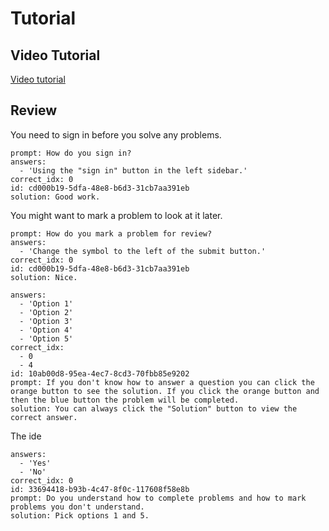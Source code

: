 # Tutorial

## Video Tutorial

[Video tutorial](https://www.youtube.com/watch?v=a9__D53WsUs)

## Review

You need to sign in before you solve any problems.

```mcq
prompt: How do you sign in?
answers:
  - 'Using the "sign in" button in the left sidebar.'
correct_idx: 0
id: cd000b19-5dfa-48e8-b6d3-31cb7aa391eb
solution: Good work.
```

You might want to mark a problem to look at it later.

```mcq
prompt: How do you mark a problem for review?
answers:
  - 'Change the symbol to the left of the submit button.'
correct_idx: 0
id: cd000b19-5dfa-48e8-b6d3-31cb7aa391eb
solution: Nice.
```

```mcq
answers:
  - 'Option 1'
  - 'Option 2'
  - 'Option 3'
  - 'Option 4'
  - 'Option 5'
correct_idx:
  - 0
  - 4
id: 10ab00d8-95ea-4ec7-8cd3-70fbb85e9202
prompt: If you don't know how to answer a question you can click the orange button to see the solution. If you click the orange button and then the blue button the problem will be completed.
solution: You can always click the "Solution" button to view the correct answer.
```

The ide

```mcq
answers:
  - 'Yes'
  - 'No'
correct_idx: 0
id: 33694418-b93b-4c47-8f0c-117608f58e8b
prompt: Do you understand how to complete problems and how to mark problems you don't understand.
solution: Pick options 1 and 5.
```
